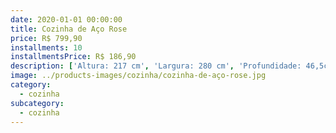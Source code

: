 ```yaml
---
date: 2020-01-01 00:00:00
title: Cozinha de Aço Rose
price: R$ 799,90
installments: 10
installmentsPrice: R$ 186,90
description: ['Altura: 217 cm', 'Largura: 280 cm', 'Profundidade: 46,5cm', 'Materia Prima: MDF / MDP', 'Quantidade de Gavetas: 4 Gavetas', 'Tipo de Corrediças: Telescópicas', 'Quantidade de Portas: 8', 'Pés Com sapata regulável']
image: ../products-images/cozinha/cozinha-de-aço-rose.jpg
category:
  - cozinha
subcategory:
  - cozinha
---
```

